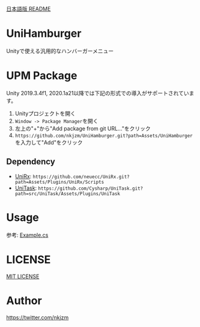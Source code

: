 [日本語版 README](https://github.com/nkjzm/UniHamburger/blob/master/README-ja.md)

# UniHamburger

Unityで使える汎用的なハンバーガーメニュー

# UPM Package

Unity 2019.3.4f1, 2020.1a21以降では下記の形式での導入がサポートされています。

1. Unityプロジェクトを開く
2. `Window -> Package Manager`を開く
3. 左上の"+"から"Add package from git URL..."をクリック
4. `https://github.com/nkjzm/UniHamburger.git?path=Assets/UniHamburger`を入力して"Add"をクリック

## Dependency

- [UniRx](https://github.com/neuecc/UniRx): `https://github.com/neuecc/UniRx.git?path=Assets/Plugins/UniRx/Scripts`
- [UniTask](https://github.com/Cysharp/UniTask): `https://github.com/Cysharp/UniTask.git?path=src/UniTask/Assets/Plugins/UniTask` 

# Usage

参考: [Example.cs](https://github.com/nkjzm/UniHamburger/blob/main/Assets/UniHamburger/Example/Example.cs)

# LICENSE

[MIT LICENSE](https://github.com/nkjzm/UniBuildNumber/blob/master/LICENSE)

# Author

https://twitter.com/nkjzm
